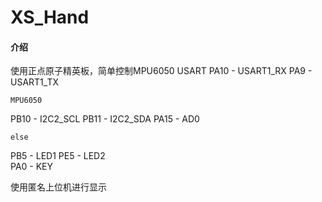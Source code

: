 # XS_Hand

#### 介绍
使用正点原子精英板，简单控制MPU6050
    USART
PA10      - USART1_RX
PA9       - USART1_TX

    MPU6050
PB10      - I2C2_SCL
PB11      - I2C2_SDA
PA15      - AD0

    else
PB5       - LED1
PE5       - LED2    
PA0       - KEY

使用匿名上位机进行显示